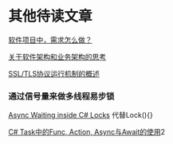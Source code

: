 # 其他待读文章

[软件项目中，需求怎么做？](https://blog.igevin.info/posts/how-to-do-requirements-analysis-in-project/)

[关于软件架构和业务架构的思考](https://blog.igevin.info/posts/software-architecture-and-business-architecture/)

[SSL/TLS协议运行机制的概述](http://www.ruanyifeng.com/blog/2014/02/ssl_tls.html)

### 通过信号量来做多线程易步锁
[Async Waiting inside C# Locks](https://blog.cdemi.io/async-waiting-inside-c-sharp-locks/)
代替Lock(){}


[C# Task中的Func, Action, Async与Await的使用](https://www.cnblogs.com/ZengYunChun/p/5937666.html?tdsourcetag=s_pcqq_aiomsg)2